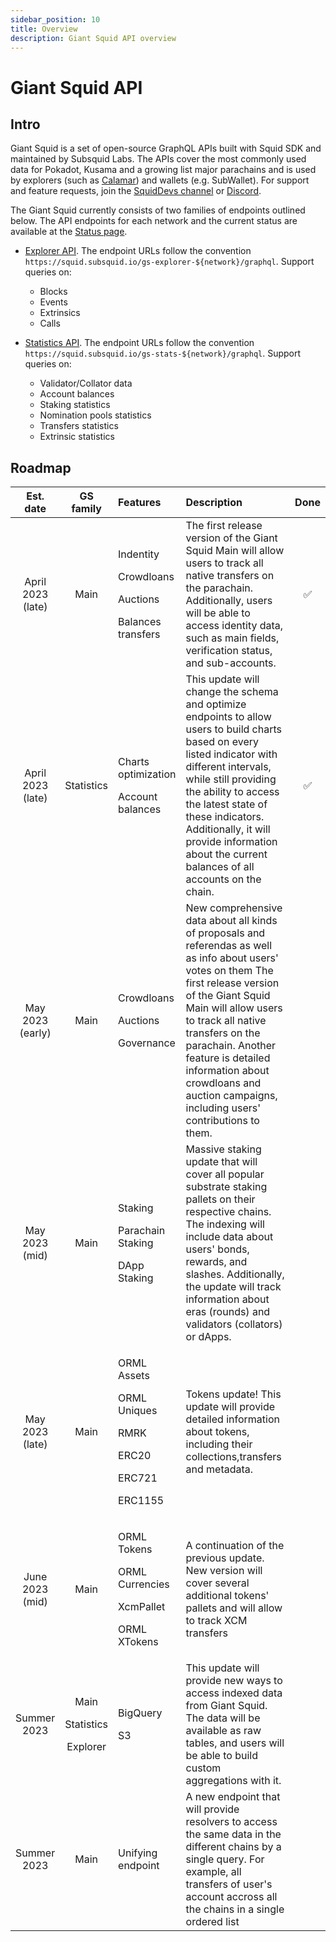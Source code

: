 ```yaml
---
sidebar_position: 10
title: Overview
description: Giant Squid API overview
---
```


# Giant Squid API
## Intro
Giant Squid is a set of open-source GraphQL APIs built with Squid SDK and maintained by Subsquid Labs. The APIs cover the most commonly used data for Pokadot, Kusama and a growing list major parachains and is used by explorers (such as [Calamar](https://calamar.app)) and wallets (e.g. SubWallet). For support and feature requests, join the [SquidDevs channel](https://t.me/HydraDevs) or [Discord](https://discord.com/invite/subsquid).

The Giant Squid currently consists of two families of endpoints outlined below. The API endpoints for each network and the current status are available at the [Status page](/giant-squid-api/statuses).

- [Explorer API](/giant-squid-api/gs-explorer). The endpoint URLs follow the convention `https://squid.subsquid.io/gs-explorer-${network}/graphql`. Support queries on:
    - Blocks
    - Events
    - Extrinsics
    - Calls

- [Statistics API](/giant-squid-api/gs-stats). The endpoint URLs follow the convention `https://squid.subsquid.io/gs-stats-${network}/graphql`. Support queries on:
   - Validator/Collator data
   - Account balances
   - Staking statistics
   - Nomination pools statistics
   - Transfers statistics
   - Extrinsic statistics

## Roadmap
| Est. date | GS family | Features | Description | Done |
| :-: | :-: | :-- | :-- | :-: |
April 2023 (late) | Main | <p>Indentity</p> <p>Crowdloans</p><p>Auctions</p><p>Balances transfers</p> | The first release version of the Giant Squid Main will allow users to track all native transfers on the parachain. Additionally, users will be able to access identity data, such as main fields, verification status, and sub-accounts. | ✅ |
April 2023 (late) | Statistics | <p>Charts optimization</p> <p>Account balances</p> | This update will change the schema and optimize endpoints to allow users to build charts based on every listed indicator with different intervals, while still providing the ability to access the latest state of these indicators. Additionally, it will provide information about the current balances of all accounts on the chain.| ✅ |
May 2023 (early) | Main | <p>Crowdloans</p><p>Auctions</p><p>Governance</p> | New comprehensive data about all kinds of proposals and referendas as well as info about users' votes on them The first release version of the Giant Squid Main will allow users to track all native transfers on the parachain. Another feature is detailed information about crowdloans and auction campaigns, including users' contributions to them. ||
May 2023 (mid) | Main | <p>Staking</p> <p>Parachain Staking</p> <p>DApp Staking</p>  | Massive staking update that will cover all popular substrate staking pallets on their respective chains. The indexing will include data about users' bonds, rewards, and slashes. Additionally, the update will track information about eras (rounds) and validators (collators) or dApps. ||
May 2023 (late) | Main |<p>ORML Assets</p><p>ORML Uniques</p><p>RMRK</p><p>ERC20</p><p>ERC721</p><p>ERC1155</p>| Tokens update! This update will provide detailed information about tokens, including their collections,transfers and metadata. ||
June 2023 (mid) | Main | <p>ORML Tokens</p><p>ORML Currencies</p><p>XcmPallet</p><p>ORML XTokens</p> | A continuation of the previous update. New version will cover several additional tokens' pallets and will allow to track XCM transfers||
Summer 2023 | <p>Main</p><p>Statistics</p><p>Explorer</p>|<p>BigQuery</p><p>S3</p> | This update will provide new ways to access indexed data from Giant Squid. The data will be available as raw tables, and users will be able to build custom aggregations with it. ||
Summer 2023 | Main | <p>Unifying endpoint</p> | A new endpoint that will provide resolvers to access the same data in the different chains by a single query. For example, all transfers of user's account accross all the chains in a single ordered list||
